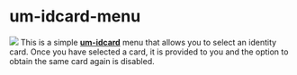# um-idcard-menu

![](https://cdn.discordapp.com/attachments/1096343645738766336/1096812132382822450/image.png)
This is a simple **[um-idcard](https://github.com/alp1x/um-idcard)** menu that allows you to select an identity card. Once you have selected a card, it is provided to you and the option to obtain the same card again is disabled.

